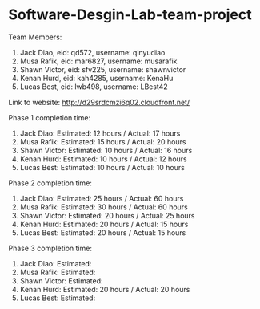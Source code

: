 # Software-Desgin-Lab-team-project

Team Members:
  1. Jack Diao, eid: qd572, username: qinyudiao
  2. Musa Rafik, eid: mar6827, username: musarafik
  3. Shawn Victor, eid: sfv225, username: shawnvictor
  4. Kenan Hurd, eid: kah4285, username: KenaHu
  5. Lucas Best, eid: lwb498, username: LBest42

Link to website: http://d29srdcmzi6q02.cloudfront.net/

Phase 1 completion time:
  1. Jack Diao: Estimated: 12 hours / Actual: 17 hours
  2. Musa Rafik: Estimated: 15 hours / Actual: 20 hours
  3. Shawn Victor: Estimated: 10 hours / Actual: 16 hours
  4. Kenan Hurd: Estimated: 10 hours / Actual: 12 hours
  5. Lucas Best: Estimated: 10 hours / Actual: 10 hours
  
Phase 2 completion time:
  1. Jack Diao: Estimated: 25 hours / Actual: 60 hours
  2. Musa Rafik: Estimated: 30 hours / Actual: 60 hours
  3. Shawn Victor: Estimated:  20 hours / Actual: 25 hours
  4. Kenan Hurd: Estimated: 20 hours / Actual: 15 hours
  5. Lucas Best: Estimated: 20 hours / Actual: 15 hours
  
Phase  3 completion time:
  1. Jack Diao: Estimated: 
  2. Musa Rafik: Estimated: 
  3. Shawn Victor: Estimated:  
  4. Kenan Hurd: Estimated: 20 hours / Actual: 20 hours
  5. Lucas Best: Estimated: 
